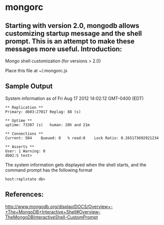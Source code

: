 mongorc
========

Starting with version 2.0, mongodb allows customizing startup message and the shell prompt. This is an attempt to make these messages more useful.
Introduction:
-----------

Mongo shell customization (for versions > 2.0)

Place this file at ~/.mongorc.js

Sample Output
-----------

  System information as of Fri Aug 17 2012 14:02:12 GMT-0400 (EDT)

	** Replication **
	Primary: db03:27017	Replag: 88 (s)

	** Uptime **
	uptime: 73307 (s)	human: 20h and 21m

	** Connections **
	Current: 504	Queued: 0	% read:0	Lock Ratio: 0.265173692921234

	** Asserts **
	User: 1	Warning: 0
    db02:S test> 

The system information gets displayed when the shell starts, and the command prompt has the following format

    host:replstate db>


References:
-----------
http://www.mongodb.org/display/DOCS/Overview+-+The+MongoDB+Interactive+Shell#Overview-TheMongoDBInteractiveShell-CustomPrompt